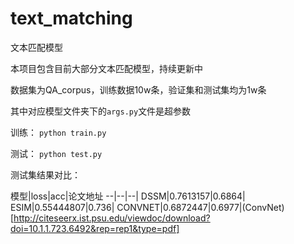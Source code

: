 # text_matching
文本匹配模型

本项目包含目前大部分文本匹配模型，持续更新中

数据集为QA_corpus，训练数据10w条，验证集和测试集均为1w条

其中对应模型文件夹下的`args.py`文件是超参数

训练：
`python train.py`

测试：
`python test.py`

测试集结果对比：

模型|loss|acc|论文地址
--|--|--|
DSSM|0.7613157|0.6864|
ESIM|0.55444807|0.736|
CONVNET|0.6872447|0.6977|(ConvNet)[http://citeseerx.ist.psu.edu/viewdoc/download?doi=10.1.1.723.6492&rep=rep1&type=pdf]




